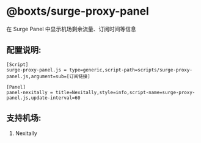 # @boxts/surge-proxy-panel

在 Surge Panel 中显示机场剩余流量、订阅时间等信息

## 配置说明:

```properties
[Script]
surge-proxy-panel.js = type=generic,script-path=scripts/surge-proxy-panel.js,argument=sub=[订阅链接]

[Panel]
panel-nexitally = title=Nexitally,style=info,script-name=surge-proxy-panel.js,update-interval=60
```

## 支持机场:

1. Nexitally
